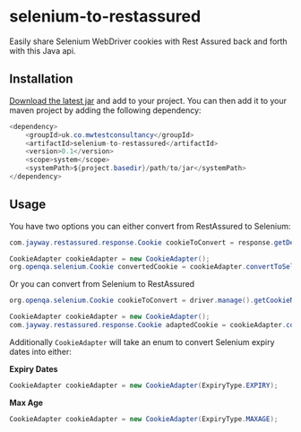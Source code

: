 # selenium-to-restassured

Easily share Selenium WebDriver cookies with Rest Assured back and forth with this Java api.

## Installation

[Download the latest jar](https://github.com/mwinteringham/selenium-to-restassured/releases) and add to your project. You can then add it to your maven project by adding the following dependency:

```java
<dependency>
    <groupId>uk.co.mwtestconsultancy</groupId>
    <artifactId>selenium-to-restassured</artifactId>
    <version>0.1</version>
    <scope>system</scope>
    <systemPath>${project.basedir}/path/to/jar</systemPath>
</dependency>
```

## Usage

You have two options you can either convert from RestAssured to Selenium:

```java
com.jayway.restassured.response.Cookie cookieToConvert = response.getDetailedCookie("COOKIE NAME")

CookieAdapter cookieAdapter = new CookieAdapter();
org.openqa.selenium.Cookie convertedCookie = cookieAdapter.convertToSelenium(cookieToConvert);
```

Or you can convert from Selenium to RestAssured

```java
org.openqa.selenium.Cookie cookieToConvert = driver.manage().getCookieNamed("COOKIE NAME");

CookieAdapter cookieAdapter = new CookieAdapter();
com.jayway.restassured.response.Cookie adaptedCookie = cookieAdapter.convertToRestAssured(seleniumCookie);
```

Additionally ```CookieAdapter``` will take an enum to convert Selenium expiry dates into either:

**Expiry Dates**
```java
CookieAdapter cookieAdapter = new CookieAdapter(ExpiryType.EXPIRY);
```

**Max Age**
```java
CookieAdapter cookieAdapter = new CookieAdapter(ExpiryType.MAXAGE);
```